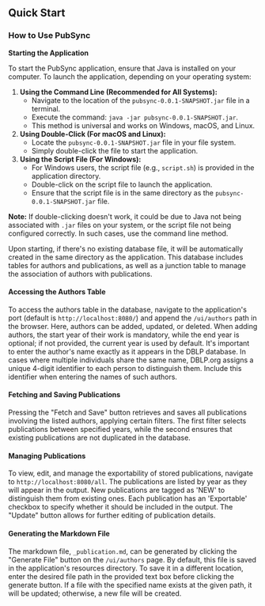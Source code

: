 ## Quick Start

### How to Use PubSync

**Starting the Application**

To start the PubSync application, ensure that Java is installed on your computer. To launch the application, depending on your operating system:

1. **Using the Command Line (Recommended for All Systems):**
    - Navigate to the location of the `pubsync-0.0.1-SNAPSHOT.jar` file in a terminal.
    - Execute the command: `java -jar pubsync-0.0.1-SNAPSHOT.jar`.
    - This method is universal and works on Windows, macOS, and Linux.
2. **Using Double-Click (For macOS and Linux):**
    - Locate the `pubsync-0.0.1-SNAPSHOT.jar` file in your file system.
    - Simply double-click the file to start the application.
3. **Using the Script File (For Windows):**
    - For Windows users, the script file (e.g., `script.sh`) is provided in the application directory.
    - Double-click on the script file to launch the application.
    - Ensure that the script file is in the same directory as the `pubsync-0.0.1-SNAPSHOT.jar` file.

**Note:** If double-clicking doesn't work, it could be due to Java not being associated with `.jar` files on your system, or the script file not being configured correctly. In such cases, use the command line method.

Upon starting, if there's no existing database file, it will be automatically created in the same directory as the application. This database includes tables for authors and publications, as well as a junction table to manage the association of authors with publications.

#### Accessing the Authors Table

To access the authors table in the database, navigate to the application's port (default is `http://localhost:8080/`) and append the `/ui/authors` path in the browser. Here, authors can be added, updated, or deleted. When adding authors, the start year of their work is mandatory, while the end year is optional; if not provided, the current year is used by default. It's important to enter the author's name exactly as it appears in the DBLP database. In cases where multiple individuals share the same name, DBLP.org assigns a unique 4-digit identifier to each person to distinguish them. Include this identifier when entering the names of such authors.

#### Fetching and Saving Publications

Pressing the "Fetch and Save" button retrieves and saves all publications involving the listed authors, applying certain filters. The first filter selects publications between specified years, while the second ensures that existing publications are not duplicated in the database.

#### Managing Publications

To view, edit, and manage the exportability of stored publications, navigate to `http://localhost:8080/all`. The publications are listed by year as they will appear in the output. New publications are tagged as 'NEW' to distinguish them from existing ones. Each publication has an 'Exportable' checkbox to specify whether it should be included in the output. The "Update" button allows for further editing of publication details.

#### Generating the Markdown File

The markdown file, `_publication.md`, can be generated by clicking the "Generate File" button on the `/ui/authors` page. By default, this file is saved in the application's resources directory. To save it in a different location, enter the desired file path in the provided text box before clicking the generate button. If a file with the specified name exists at the given path, it will be updated; otherwise, a new file will be created.
